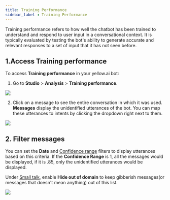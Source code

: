 ```yaml
---
title: Training Performance
sidebar_label : Training Performance
---
```


Training performance refers to how well the chatbot has been trained to understand and respond to user input in a conversational context. It is typically evaluated by testing the bot's ability to generate accurate and relevant responses to a set of input that it has not seen before. 

## 1.Access Training performance

To access **Training performance** in your yellow.ai bot:


1.  Go to **Studio** > **Analysis** > **Training performance**.

![](https://i.imgur.com/o0Ap5Qy.png)

2. Click on a message to see the entire conversation in which it was used. **Messages** display the unidentified utterances of the bot. You can map these utterances to intents by clicking the dropdown right next to them.

![](https://i.imgur.com/O76PAFF.png)

## 2. Filter messages

You can set the **Date** and [Confidence range](https://docs.yellow.ai/docs/platform_concepts/studio/tools#211-response-parameters) filters to display utterances based on this criteria. If the **Confidence Range** is 1, all the messages would be displayed, if it is .85, only the unidentified utterances would be displayed.

Under [Small talk](https://docs.yellow.ai/docs/platform_concepts/studio/train/smalltalk), enable **Hide out of domain** to keep gibberish messages(or messages that doesn't mean anything) out of this list.


![](https://i.imgur.com/EXblwaN.png)

